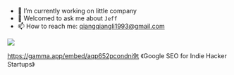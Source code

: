 
- 🔭 I’m currently working on little company
- 💬 Welcomed to ask me about `Jeff`
- 📫 How to reach me: qiangqiangli1993@gmail.com

![](https://pixel-profile.vercel.app/api/github-stats?username=JeffLi1993&screen_effect=true&background=linear-gradient(to%20bottom%20right%2C%20%232aeeff%2C%20%235580eb))

https://gamma.app/embed/aqp652pcondni9t
《Google SEO for Indie Hacker Startups》

